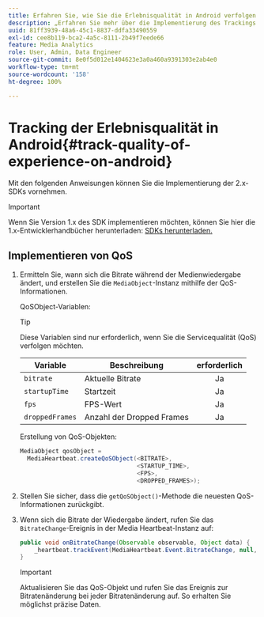 ```yaml
---
title: Erfahren Sie, wie Sie die Erlebnisqualität in Android verfolgen können.
description: „Erfahren Sie mehr über die Implementierung des Trackings der Erlebnisqualität (QoE, QoS) mit dem Media SDK in Android.“
uuid: 81ff3939-48a6-45c1-8837-ddfa33490559
exl-id: cee8b119-bca2-4a5c-8111-2b49f7eede66
feature: Media Analytics
role: User, Admin, Data Engineer
source-git-commit: 8e0f5d012e1404623e3a0a460a9391303e2ab4e0
workflow-type: tm+mt
source-wordcount: '158'
ht-degree: 100%

---
```


# Tracking der Erlebnisqualität in Android{#track-quality-of-experience-on-android}

Mit den folgenden Anweisungen können Sie die Implementierung der 2.x-SDKs vornehmen.

>[!IMPORTANT]
>
>Wenn Sie Version 1.x des SDK implementieren möchten, können Sie hier die 1.x-Entwicklerhandbücher herunterladen: [SDKs herunterladen.](/help/sdk-implement/download-sdks.md)

## Implementieren von QoS

1. Ermitteln Sie, wann sich die Bitrate während der Medienwiedergabe ändert, und erstellen Sie die `MediaObject`-Instanz mithilfe der QoS-Informationen.

   QoSObject-Variablen:

   >[!TIP]
   >
   >Diese Variablen sind nur erforderlich, wenn Sie die Servicequalität (QoS) verfolgen möchten.

   | Variable | Beschreibung | erforderlich |
   | --- | --- | :---: |
   | `bitrate` | Aktuelle Bitrate | Ja |
   | `startupTime` | Startzeit | Ja |
   | `fps` | FPS-Wert | Ja |
   | `droppedFrames` | Anzahl der Dropped Frames | Ja |

   Erstellung von QoS-Objekten:

   ```java
   MediaObject qosObject =  
     MediaHeartbeat.createQoSObject(<BITRATE>,  
                                    <STARTUP_TIME>,  
                                    <FPS>,  
                                    <DROPPED_FRAMES>);
   ```

1. Stellen Sie sicher, dass die `getQoSObject()`-Methode die neuesten QoS-Informationen zurückgibt.
1. Wenn sich die Bitrate der Wiedergabe ändert, rufen Sie das `BitrateChange`-Ereignis in der Media Heartbeat-Instanz auf:

   ```java
   public void onBitrateChange(Observable observable, Object data) {  
       _heartbeat.trackEvent(MediaHeartbeat.Event.BitrateChange, null, null);
   }
   ```

   >[!IMPORTANT]
   >
   >Aktualisieren Sie das QoS-Objekt und rufen Sie das Ereignis zur Bitratenänderung bei jeder Bitratenänderung auf. So erhalten Sie möglichst präzise Daten.
